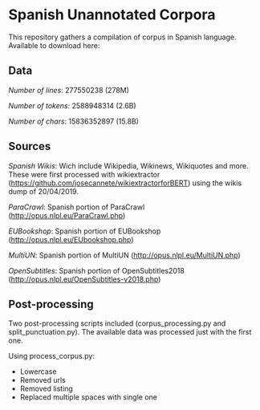 # Spanish Unannotated Corpora

This repository gathers a compilation of corpus in Spanish language.
Available to download here: 

## Data

*Number of lines*: 277550238 (278M)

*Number of tokens*: 2588948314 (2.6B)

*Number of chars*: 15836352897 (15.8B)

## Sources

*Spanish Wikis*: Wich include Wikipedia, Wikinews, Wikiquotes and more. These were first processed with wikiextractor (https://github.com/josecannete/wikiextractorforBERT) using the wikis dump of 20/04/2019.

*ParaCrawl*: Spanish portion of ParaCrawl (http://opus.nlpl.eu/ParaCrawl.php)

*EUBookshop*: Spanish portion of EUBookshop (http://opus.nlpl.eu/EUbookshop.php)

*MultiUN*: Spanish portion of MultiUN (http://opus.nlpl.eu/MultiUN.php)

*OpenSubtitles*: Spanish portion of OpenSubtitles2018 (http://opus.nlpl.eu/OpenSubtitles-v2018.php)

## Post-processing

Two post-processing scripts included (corpus_processing.py and split_punctuation.py). The available data was processed just with the first one.

Using process_corpus.py:
- Lowercase
- Removed urls
- Removed listing
- Replaced multiple spaces with single one
